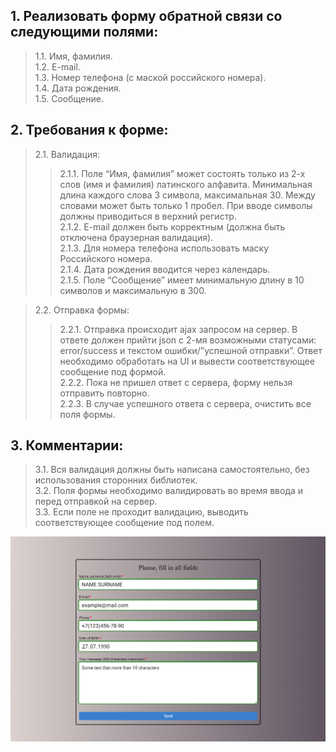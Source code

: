 ## 1. Реализовать форму обратной связи со следующими полями:
> 1.1. Имя, фамилия.\
> 1.2. E-mail.\
> 1.3. Номер телефона (с маской российского номера).\
> 1.4. Дата рождения.\
> 1.5. Сообщение.

## 2. Требования к форме:
> 2.1. Валидация:
>> 2.1.1. Поле “Имя, фамилия” может состоять только из 2-х слов (имя и фамилия) латинского алфавита. Минимальная длина каждого слова 3 символа, максимальная 30. Между словами может быть только 1 пробел. При вводе символы должны приводиться в верхний регистр.\
>> 2.1.2. E-mail должен быть корректным (должна быть отключена браузерная валидация).\
>> 2.1.3. Для номера телефона использовать маску Российского номера.\
>> 2.1.4. Дата рождения вводится через календарь.\
> 2.1.5. Поле “Сообщение” имеет минимальную длину в 10 символов и максимальную в 300.

> 2.2. Отправка формы:
>> 2.2.1. Отправка происходит ajax запросом на сервер. В ответе должен прийти json с 2-мя возможными статусами: error/success и текстом ошибки/”успешной отправки”. Ответ необходимо обработать на UI и вывести соответствующее сообщение под формой.\
>> 2.2.2. Пока не пришел ответ с сервера, форму нельзя отправить повторно.\
>> 2.2.3. В случае успешного ответа с сервера, очистить все поля формы.

## 3. Комментарии:
> 3.1. Вся валидация должны быть написана самостоятельно, без использования сторонних библиотек.\
3.2. Поля формы необходимо валидировать во время ввода и перед отправкой на сервер.\
3.3. Если поле не проходит валидацию, выводить соответствующее сообщение под полем.

![Image alt](https://github.com/olennikovandrey/form-validate/raw/main/src/assets/images/form-demo.png)
